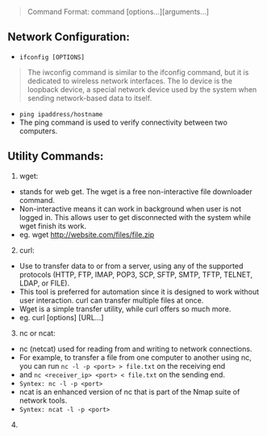 > Command Format: command [options…][arguments…]
> 
## Network Configuration:
- `ifconfig [OPTIONS]`
> The iwconfig command is similar to the ifconfig command, but it is dedicated to wireless network interfaces.
> The lo device is the loopback device, a special network device used by the system when sending network-based data to itself.
- `ping ipaddress/hostname`
- The ping command is used to verify connectivity between two computers.

## Utility Commands:
1. wget: 
- stands for web get. The wget is a free non-interactive file downloader command. 
- Non-interactive means it can work in background when user is not logged in. This allows user to get disconnected with the system while wget finish its work.
- eg. wget http://website.com/files/file.zip

2. curl:
- Use to transfer data to or from a server, using any of the supported protocols (HTTP, FTP, IMAP, POP3, SCP, SFTP, SMTP, TFTP, TELNET, LDAP, or FILE).
- This tool is preferred for automation since it is designed to work without user interaction. curl can transfer multiple files at once.
- Wget is a simple transfer utility, while curl offers so much more.
- eg. curl [options] [URL...]

3. nc or ncat:
- nc (netcat) used for reading from and writing to network connections.
- For example, to transfer a file from one computer to another using nc, you can run `nc -l -p <port> > file.txt` on the receiving end
- and `nc <receiver_ip> <port> < file.txt` on the sending end.
- `Syntex: nc -l -p <port>`
- ncat is an enhanced version of nc that is part of the Nmap suite of network tools.
- `Syntex: ncat -l -p <port>`

4. 

